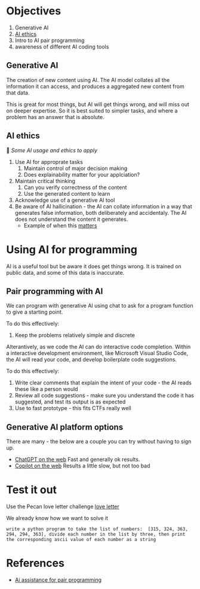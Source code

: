 # Objectives

1. Generative AI
1. [AI ethics](#ai-ethics)
1. Intro to AI pair programming
1. awareness of  different AI coding tools

## Generative AI

The creation of new content using AI. The AI model collates all the information it can access, and produces a aggregated new content from that data.

This is great for most things, but AI will get things wrong, and will miss out on deeper expertise. So it is best suited to simpler tasks, and where a problem has an answer that is absolute.

## AI ethics

🧠 _Some AI usage and ethics to apply_

1. Use AI for approprate tasks
    1. Maintain control of major decision making
    1. Does explainability matter for your applciation?
1. Maintain critical thinking
    1. Can you verify correctness of the content
    1. Use the generated content to learn
1. Acknowledge use of a generative AI tool
1. Be aware of AI hallicination - the AI can collate information in a way that generates false information, both deliberately and accidentaly. The AI does not understand the content it generates.
    * Example of when this [matters](https://www.bbc.com/news/world-us-canada-65735769)


# Using AI for programming

AI is a useful tool but be aware it does get things wrong. It is trained on public data, and some of this data is inaccurate. 


## Pair programming with AI

We can program with generative AI using chat to ask for a program function to give a starting point. 

To do this effectively:

1. Keep the problems relatively simple and discrete

Alterantively, as we code the AI can do interactive code completion. Within a interactive development environment, like Microsoft Visual Studio Code, the AI will read your code, and develop boilerplate code suggestions.

To do this effectively:
1. Write clear comments that explain the intent of your code - the AI reads these like a person would
1. Review all code suggestions - make sure you understand the code it has suggested, and test its output is as expected
1. Use to fast prototype - this fits CTFs really well


## Generative AI platform options

There are many - the below are a couple you can try without having to sign up.

* [ChatGPT on the web](https://chat.openai.com/) Fast and generally ok results.
* [Copilot on the web](https://copilot.microsoft.com/) Results a little slow, but not too bad


# Test it out

Use the Pecan love letter challenge [love letter](https://pecanplus.ecusdf.org/?page=challenges&challenge=loveletter)

We already know how we want to solve it

```
write a python program to take the list of numbers:  [315, 324, 363, 294, 294, 363], divide each number in the list by three, then print the corresponding ascii value of each number as a string
```


# References

* [Ai assistance for pair programming](https://stackoverflow.blog/2024/04/03/developers-with-ai-assistants-need-to-follow-the-pair-programming-model/)